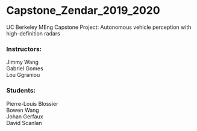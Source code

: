 # Capstone_Zendar_2019_2020
UC Berkeley MEng Capstone Project: Autonomous vehicle perception with high-definition radars 

### Instructors:
Jimmy Wang <br />
Gabriel Gomes <br />
Lou Ggraniou

### Students:
Pierre-Louis Blossier <br />
Bowen Wang <br />
Johan Gerfaux <br />
David Scanlan
